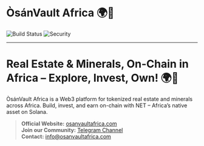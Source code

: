 # ÒsánVault Africa 🌍💎

![Build Status](https://img.shields.io/github/workflow/status/Darkhearted007/osanvault-africa/CI) 
![Security](https://img.shields.io/snyk/vulnerabilities/github/Darkhearted007/osanvault-africa)

---

# **Real Estate & Minerals, On-Chain in Africa – Explore, Invest, Own!** 🌍💎

ÒsánVault Africa is a Web3 platform for tokenized real estate and minerals across Africa. Build, invest, and earn on-chain with NET – Africa’s native asset on Solana.

> **Official Website:** [osanvaultafrica.com](https://osanvaultafrica.com)  
> **Join our Community:** [Telegram Channel](https://t.me/ÒsánVaultAfrica)  
> **Contact:** info@osanvaultafrica.com
